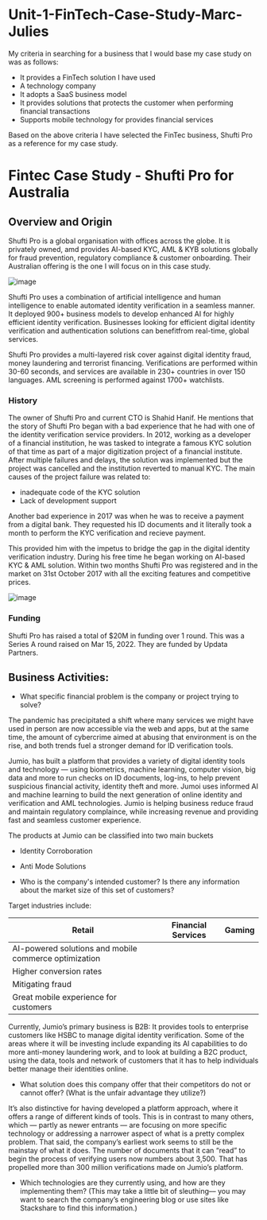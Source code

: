 # Unit-1-FinTech-Case-Study-Marc-Julies
My criteria in searching for a business that I would base my case study on was as follows:
* It provides a FinTech solution I have used
* A technology company
* It adopts a SaaS business model
* It provides solutions that protects the customer when performing financial transactions
* Supports mobile technology for provides financial services 

Based on the above criteria I have selected the FinTec business, Shufti Pro as a reference for my case study.

# Fintec Case Study - Shufti Pro for Australia

## Overview and Origin

Shufti Pro is a global organisation with offices across the globe. It is privately owned, amd provides AI-based KYC, AML & KYB solutions globally for fraud prevention, regulatory compliance & customer onboarding. Their Australian offering is the one I will focus on in this case study.

![image](https://user-images.githubusercontent.com/101629518/159822459-066c651c-0677-4874-bb5a-6492f868feb0.png)

Shufti Pro uses a combination of artificial intelligence and human intelligence to enable automated identity verification in a seamless manner. It deployed 900+ business models to develop enhanced AI for highly efficient identity verification. Businesses looking for efficient digital identity verification and authentication solutions can benefitfrom real-time, global services.

Shufti Pro provides a multi-layered risk cover against digital identity fraud, money laundering and terrorist financing. Verifications are performed within 30-60 seconds, and services are available in 230+ countries in over 150 languages. AML screening is performed against 1700+ watchlists.


### History

The owner of Shufti Pro and current CTO is Shahid Hanif. He mentions that the story of Shufti Pro began with a bad experience that he had with one of the identity verification service providers. In 2012, working as a developer of a financial institution, he was tasked to integrate a famous KYC solution of that time as part of a major digitization project of a financial institute. After multiple failures and delays, the solution was implemented but the project was cancelled and the institution reverted to manual KYC. The main causes of the project failure was related to:
* inadequate code of the KYC solution
* Lack of development support

Another bad experience in 2017 was when he was to receive a payment from a digital bank. They requested his ID documents and it literally took a month to perform the KYC verification and recieve payment.

This provided him with the impetus to bridge the gap in the digital identity verification industry. During his free time he began working on AI-based KYC & AML solution. Within two months Shufti Pro was registered and in the market on 31st October 2017 with all the exciting features and competitive prices.

![image](https://user-images.githubusercontent.com/101629518/159823498-eed30cc3-4bf5-4aff-a801-f01ec79bd2e3.png)



### Funding

Shufti Pro has raised a total of $20M in funding over 1 round. This was a Series A round raised on Mar 15, 2022. They are funded by Updata Partners.

## Business Activities:

* What specific financial problem is the company or project trying to solve?

The pandemic has precipitated a shift where many services we might have used in person are now accessible via the web and apps, but at the same time, the amount of cybercrime aimed at abusing that environment is on the rise, and both trends fuel a stronger demand for ID verification tools.

Jumio, has built a platform that provides a variety of digital identity tools and technology — using biometrics, machine learning, computer vision, big data and more to run checks on ID documents, log-ins, to help prevent suspicious financial activity, identity theft and more. Jumoi uses informed AI and machine learning to build the next generation of online identity and verification and AML technologies. Jumio is helping business reduce fraud and maintain regulatory complaince, while increasing revenue and providing fast and seamless customer experience.

The products at Jumio can be classified into two main buckets
* Identity Corroboration
* Anti Mode Solutions

* Who is the company's intended customer?  Is there any information about the market size of this set of customers?

Target industries include:


|Retail                                                | Financial Services                                  | Gaming                                         |
|------------------------------------------------------|-----------------------------------------------------|------------------------------------------------|
| AI-powered solutions and mobile commerce optimization|
| Higher conversion rates                              |
| Mitigating fraud                                     | 
| Great mobile experience for customers                |


Currently, Jumio’s primary business is B2B: It provides tools to enterprise customers like HSBC to manage digital identity verification. Some of the areas where it will be investing include expanding its AI capabilities to do more anti-money laundering work, and to look at building a B2C product, using the data, tools and network of customers that it has to help individuals better manage their identities online.

* What solution does this company offer that their competitors do not or cannot offer? (What is the unfair advantage they utilize?)

It’s also distinctive for having developed a platform approach, where it offers a range of different kinds of tools. This is in contrast to many others, which — partly as newer entrants — are focusing on more specific technology or addressing a narrower aspect of what is a pretty complex problem. That said, the company’s earliest work seems to still be the mainstay of what it does. The number of documents that it can “read” to begin the process of verifying users now numbers about 3,500. That has propelled more than 300 million verifications made on Jumio’s platform.

* Which technologies are they currently using, and how are they implementing them? (This may take a little bit of sleuthing–– you may want to search the company’s engineering blog or use sites like Stackshare to find this information.)
